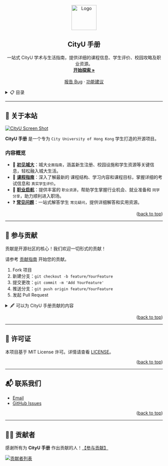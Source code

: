 <a id="readme-top"></a>
<!-- PROJECT SHIELDS -->
[//]: # ([![Contributors][contributors-shield]][contributors-url])

[//]: # ([![Forks][forks-shield]][forks-url])

[//]: # ([![Stargazers][stars-shield]][stars-url])

[//]: # ([![Issues][issues-shield]][issues-url])

[//]: # ([![MIT License][license-shield]][license-url])

<!-- PROJECT LOGO -->
<div align="center">
  <a href="https://cityuhk.cn">
    <img src="https://cityuhk.cn/img/logo.png" alt="Logo" width="80" height="80">
  </a>

<h2 align="center">CityU 手册</h3>

  <p align="center">
    一站式 CityU 学术与生活指南，提供详细的课程信息、学生评价、校园攻略及职业资源。
    <br />
    <a href="https://cityuhk.cn/start"><strong>开始探索 »</strong></a>
    <br />
    <br />
    <a href="https://github.com/penjc/CityU/issues/new?labels=bug&template=bug-report---.md">报告 Bug</a>
    &middot;
    <a href="https://github.com/penjc/CityU/issues/new?labels=enhancement&template=feature-request---.md">功能建议</a>
  </p>
</div>

<!-- TABLE OF CONTENTS -->
<details>
  <summary>📋 目录</summary>
  <ol>
    <li>
      <a href="#-关于本站">🧐 关于本站</a>
      <ul>
        <li><a href="#内容概览">内容概览</a></li>
      </ul>
    </li>
    <li><a href="#-参与贡献">🤝 参与贡献</a></li>
    <li><a href="#-许可证">📜 许可证</a></li>
    <li><a href="#-联系我们">📬 联系我们</a></li>
    <li><a href="#-贡献者">👨‍💻 贡献者</a></li>
  </ol>
</details>


---

## 🧐 关于本站

[![CityU Screen Shot][product-screenshot]](https://cityuhk.cn)

**CityU 手册** 是一个专为 `City University of Hong Kong` 学生打造的开源项目。

### 内容概览
- 🏫 **[初见城大](https://cityuhk.cn/docs/welcome/intro)**：城大`全面指南`，涵盖新生注册、校园设施和学生资源等关键信息，轻松融入城大生活。
- 📘 **[课程指南](https://cityuhk.cn/docs/courses/intro)**：深入了解最新的 课程结构、学习内容和课程目标，掌握详细的考试信息和 `真实学生评价`。
- 💼 **[职业启航](https://cityuhk.cn/docs/career/intro)**：提供丰富的 `职业资源`，帮助学生掌握行业机会、就业准备和 `同学分享`，助力顺利进入职场。
- ❓ **[常见问题](https://cityuhk.cn/docs/faq/intro)**：一站式解答学生 `常见疑问`，提供详细解答和实用资源。


<p align="right">(<a href="#readme-top">back to top</a>)</p>

---

## 🤝 参与贡献

贡献是开源社区的核心！我们欢迎一切形式的贡献！

请参考 [贡献指南](https://cityuhk.cn/contributing) 开始您的贡献。

1. Fork 项目
2. 新建分支：`git checkout -b feature/YourFeature`
3. 提交更改：`git commit -m 'Add YourFeature'`
4. 推送分支：`git push origin feature/YourFeature`
5. 发起 Pull Request

<details>
  <summary>🖋 可以为 CityU 手册贡献的内容</summary>

#### 📚 **内容改进**
- 提交学生评价、生活贴士或职业经验分享。
- 增加或修正课程信息、校园指南和职业资源等内容。
- 将内容翻译为其他语言，支持更多国际学生。

#### 🎨 **设计支持**
- 改进页面布局与用户界面，使内容更直观。
- 添加高质量图片、图标或其他视觉元素。

#### 🖥 **功能优化**
- 开发或优化功能，如搜索工具、导航栏或数据展示。
- 修复 Bug，提升网站性能和用户体验。

#### 💬 **建议与反馈**
- 提出新模块或功能的建议。
- 分享使用体验，帮助改进站点内容与功能。

</details>

<p align="right">(<a href="#readme-top">back to top</a>)</p>

---

## 📜 许可证

本项目基于 MIT License 许可。详情请查看 [LICENSE](https://github.com/penjc/CityU/blob/main/LICENSE)。

<p align="right">(<a href="#readme-top">back to top</a>)</p>

---

## 📬 联系我们

- [Email](mailto:jcpeng3-c@my.cityu.edu.hk)
- [GitHub Issues](https://github.com/penjc/CityU/issues)

<p align="right">(<a href="#readme-top">back to top</a>)</p>

---

## 👨‍💻 贡献者

感谢所有为 **CityU 手册** 作出贡献的人！[【参与贡献】](https://cityuhk.cn/contributing)

<a href="https://github.com/penjc/CityU/graphs/contributors">
  <img src="https://contrib.rocks/image?repo=penjc/CityU" alt="贡献者列表" />
</a>

<!-- MARKDOWN LINKS -->
[contributors-shield]: https://img.shields.io/github/contributors/penjc/CityU.svg?style=for-the-badge
[contributors-url]: https://github.com/penjc/CityU/graphs/contributors
[forks-shield]: https://img.shields.io/github/forks/penjc/CityU.svg?style=for-the-badge
[forks-url]: https://github.com/penjc/CityU/network/members
[stars-shield]: https://img.shields.io/github/stars/penjc/CityU.svg?style=for-the-badge
[stars-url]: https://github.com/penjc/CityU/stargazers
[issues-shield]: https://img.shields.io/github/issues/penjc/CityU.svg?style=for-the-badge
[issues-url]: https://github.com/penjc/CityU/issues
[license-shield]: https://img.shields.io/github/license/penjc/CityU.svg?style=for-the-badge
[license-url]: https://github.com/penjc/CityU/blob/main/LICENSE
[product-screenshot]: https://cityuhk.cn/img/screenshot.png